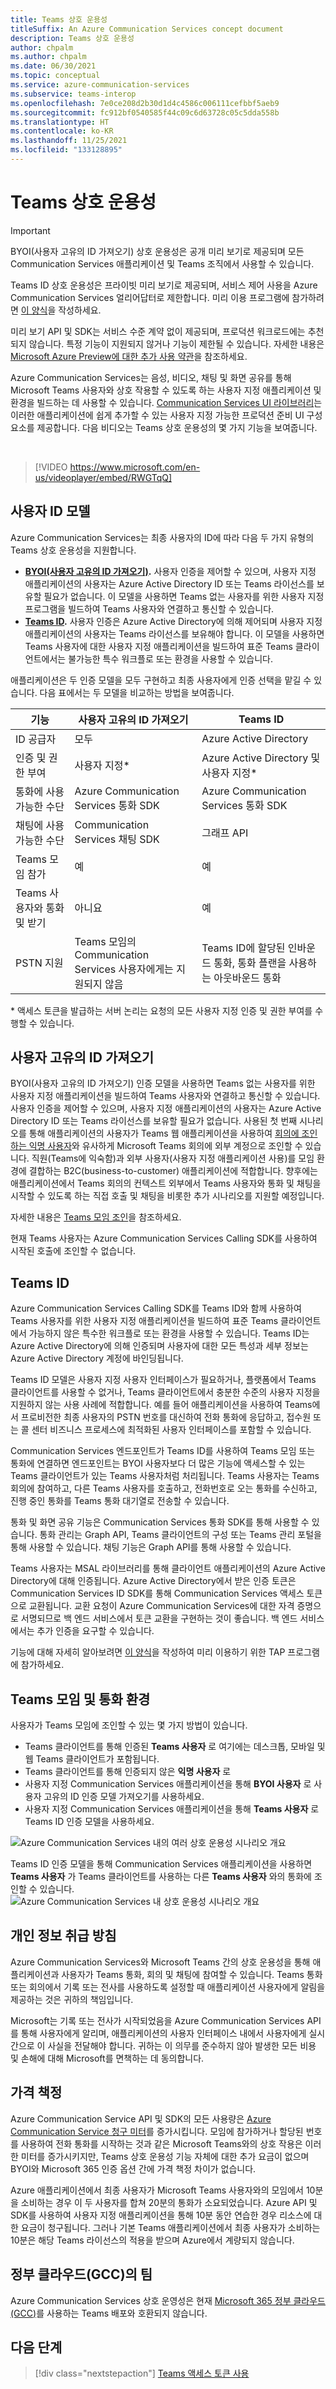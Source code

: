 ```yaml
---
title: Teams 상호 운용성
titleSuffix: An Azure Communication Services concept document
description: Teams 상호 운용성
author: chpalm
ms.author: chpalm
ms.date: 06/30/2021
ms.topic: conceptual
ms.service: azure-communication-services
ms.subservice: teams-interop
ms.openlocfilehash: 7e0ce208d2b30d1d4c4586c006111cefbbf5aeb9
ms.sourcegitcommit: fc912bf0540585f44c09c6d63728c05c5dda558b
ms.translationtype: HT
ms.contentlocale: ko-KR
ms.lasthandoff: 11/25/2021
ms.locfileid: "133128895"
---
```

# <a name="teams-interoperability"></a>Teams 상호 운용성

> [!IMPORTANT]
> BYOI(사용자 고유의 ID 가져오기) 상호 운용성은 공개 미리 보기로 제공되며 모든 Communication Services 애플리케이션 및 Teams 조직에서 사용할 수 있습니다.
>
> Teams ID 상호 운용성은 프라이빗 미리 보기로 제공되며, 서비스 제어 사용을 Azure Communication Services 얼리어답터로 제한합니다. 미리 이용 프로그램에 참가하려면 [이 양식](https://forms.office.com/Pages/ResponsePage.aspx?id=v4j5cvGGr0GRqy180BHbR8MfnD7fOYZEompFbYDoD4JUMkdYT0xKUUJLR001ODdQRk1ITTdOMlRZNSQlQCN0PWcu)을 작성하세요.
>
> 미리 보기 API 및 SDK는 서비스 수준 계약 없이 제공되며, 프로덕션 워크로드에는 추천되지 않습니다. 특정 기능이 지원되지 않거나 기능이 제한될 수 있습니다. 자세한 내용은 [Microsoft Azure Preview에 대한 추가 사용 약관](https://azure.microsoft.com/support/legal/preview-supplemental-terms/)을 참조하세요.

Azure Communication Services는 음성, 비디오, 채팅 및 화면 공유를 통해 Microsoft Teams 사용자와 상호 작용할 수 있도록 하는 사용자 지정 애플리케이션 및 환경을 빌드하는 데 사용할 수 있습니다. [Communication Services UI 라이브러리](ui-library/ui-library-overview.md)는 이러한 애플리케이션에 쉽게 추가할 수 있는 사용자 지정 가능한 프로덕션 준비 UI 구성 요소를 제공합니다. 다음 비디오는 Teams 상호 운용성의 몇 가지 기능을 보여줍니다.

<br>

> [!VIDEO https://www.microsoft.com/en-us/videoplayer/embed/RWGTqQ]

## <a name="user-identity-models"></a>사용자 ID 모델

Azure Communication Services는 최종 사용자의 ID에 따라 다음 두 가지 유형의 Teams 상호 운용성을 지원합니다.

- **[BYOI(사용자 고유의 ID 가져오기)](#bring-your-own-identity).** 사용자 인증을 제어할 수 있으며, 사용자 지정 애플리케이션의 사용자는 Azure Active Directory ID 또는 Teams 라이선스를 보유할 필요가 없습니다. 이 모델을 사용하면 Teams 없는 사용자를 위한 사용자 지정 프로그램을 빌드하여 Teams 사용자와 연결하고 통신할 수 있습니다.
- **[Teams ID](#teams-identity).** 사용자 인증은 Azure Active Directory에 의해 제어되며 사용자 지정 애플리케이션의 사용자는 Teams 라이선스를 보유해야 합니다. 이 모델을 사용하면 Teams 사용자에 대한 사용자 지정 애플리케이션을 빌드하여 표준 Teams 클라이언트에서는 불가능한 특수 워크플로 또는 환경을 사용할 수 있습니다.

애플리케이션은 두 인증 모델을 모두 구현하고 최종 사용자에게 인증 선택을 맡길 수 있습니다. 다음 표에서는 두 모델을 비교하는 방법을 보여줍니다.

|기능|사용자 고유의 ID 가져오기| Teams ID|
|---|---|---|
|ID 공급자|모두|Azure Active Directory|
|인증 및 권한 부여|사용자 지정*| Azure Active Directory 및 사용자 지정*|
|통화에 사용 가능한 수단 | Azure Communication Services 통화 SDK | Azure Communication Services 통화 SDK |
|채팅에 사용 가능한 수단 | Communication Services 채팅 SDK | 그래프 API |
|Teams 모임 참가 | 예 | 예 |
|Teams 사용자와 통화 및 받기 | 아니요 | 예 |
|PSTN 지원| Teams 모임의 Communication Services 사용자에게는 지원되지 않음 | Teams ID에 할당된 인바운드 통화, 통화 플랜을 사용하는 아웃바운드 통화|

\* 액세스 토큰을 발급하는 서버 논리는 요청의 모든 사용자 지정 인증 및 권한 부여를 수행할 수 있습니다.

## <a name="bring-your-own-identity"></a>사용자 고유의 ID 가져오기

BYOI(사용자 고유의 ID 가져오기) 인증 모델을 사용하면 Teams 없는 사용자를 위한 사용자 지정 애플리케이션을 빌드하여 Teams 사용자와 연결하고 통신할 수 있습니다. 사용자 인증을 제어할 수 있으며, 사용자 지정 애플리케이션의 사용자는 Azure Active Directory ID 또는 Teams 라이선스를 보유할 필요가 없습니다. 사용된 첫 번째 시나리오를 통해 애플리케이션의 사용자가 Teams 웹 애플리케이션을 사용하여 [회의에 조인하는 익명 사용자](/microsoftteams/meeting-settings-in-teams#allow-anonymous-users-to-join-meetings)와 유사하게 Microsoft Teams 회의에 외부 계정으로 조인할 수 있습니다. 직원(Teams에 익숙함)과 외부 사용자(사용자 지정 애플리케이션 사용)를 모임 환경에 결합하는 B2C(business-to-customer) 애플리케이션에 적합합니다. 향후에는 애플리케이션에서 Teams 회의의 컨텍스트 외부에서 Teams 사용자와 통화 및 채팅을 시작할 수 있도록 하는 직접 호출 및 채팅을 비롯한 추가 시나리오를 지원할 예정입니다.

자세한 내용은 [Teams 모임 조인](join-teams-meeting.md)을 참조하세요.

현재 Teams 사용자는 Azure Communication Services Calling SDK를 사용하여 시작된 호출에 조인할 수 없습니다.

## <a name="teams-identity"></a>Teams ID

Azure Communication Services Calling SDK를 Teams ID와 함께 사용하여 Teams 사용자를 위한 사용자 지정 애플리케이션을 빌드하여 표준 Teams 클라이언트에서 가능하지 않은 특수한 워크플로 또는 환경을 사용할 수 있습니다. Teams ID는 Azure Active Directory에 의해 인증되며 사용자에 대한 모든 특성과 세부 정보는 Azure Active Directory 계정에 바인딩됩니다.

Teams ID 모델은 사용자 지정 사용자 인터페이스가 필요하거나, 플랫폼에서 Teams 클라이언트를 사용할 수 없거나, Teams 클라이언트에서 충분한 수준의 사용자 지정을 지원하지 않는 사용 사례에 적합합니다. 예를 들어 애플리케이션을 사용하여 Teams에서 프로비전한 최종 사용자의 PSTN 번호를 대신하여 전화 통화에 응답하고, 접수원 또는 콜 센터 비즈니스 프로세스에 최적화된 사용자 인터페이스를 포함할 수 있습니다.

Communication Services 엔드포인트가 Teams ID를 사용하여 Teams 모임 또는 통화에 연결하면 엔드포인트는 BYOI 사용자보다 더 많은 기능에 액세스할 수 있는 Teams 클라이언트가 있는 Teams 사용자처럼 처리됩니다. Teams 사용자는 Teams 회의에 참여하고, 다른 Teams 사용자를 호출하고, 전화번호로 오는 통화를 수신하고, 진행 중인 통화를 Teams 통화 대기열로 전송할 수 있습니다.

통화 및 화면 공유 기능은 Communication Services 통화 SDK를 통해 사용할 수 있습니다. 통화 관리는 Graph API, Teams 클라이언트의 구성 또는 Teams 관리 포털을 통해 사용할 수 있습니다. 채팅 기능은 Graph API를 통해 사용할 수 있습니다.

Teams 사용자는 MSAL 라이브러리를 통해 클라이언트 애플리케이션의 Azure Active Directory에 대해 인증됩니다. Azure Active Directory에서 받은 인증 토큰은 Communication Services ID SDK를 통해 Communication Services 액세스 토큰으로 교환됩니다. 교환 요청이 Azure Communication Services에 대한 자격 증명으로 서명되므로 백 엔드 서비스에서 토큰 교환을 구현하는 것이 좋습니다. 백 엔드 서비스에서는 추가 인증을 요구할 수 있습니다.

기능에 대해 자세히 알아보려면 [이 양식](https://forms.office.com/Pages/ResponsePage.aspx?id=v4j5cvGGr0GRqy180BHbR8MfnD7fOYZEompFbYDoD4JUMkdYT0xKUUJLR001ODdQRk1ITTdOMlRZNSQlQCN0PWcu)을 작성하여 미리 이용하기 위한 TAP 프로그램에 참가하세요.

## <a name="teams-meeting-and-calling-experiences"></a>Teams 모임 및 통화 환경

사용자가 Teams 모임에 조인할 수 있는 몇 가지 방법이 있습니다.

- Teams 클라이언트를 통해 인증된 **Teams 사용자** 로 여기에는 데스크톱, 모바일 및 웹 Teams 클라이언트가 포함됩니다.
- Teams 클라이언트를 통해 인증되지 않은 **익명 사용자** 로 
- 사용자 지정 Communication Services 애플리케이션을 통해 **BYOI 사용자** 로 사용자 고유의 ID 인증 모델 가져오기를 사용하세요. 
- 사용자 지정 Communication Services 애플리케이션을 통해 **Teams 사용자** 로 Teams ID 인증 모델을 사용하세요.

![Azure Communication Services 내의 여러 상호 운용성 시나리오 개요](./media/teams-identities/teams-interop-overview-v2.png)

Teams ID 인증 모델을 통해 Communication Services 애플리케이션을 사용하면 **Teams 사용자** 가 Teams 클라이언트를 사용하는 다른 **Teams 사용자** 와의 통화에 조인할 수 있습니다. ![Azure Communication Services 내 상호 운용성 시나리오 개요](./media/teams-identities/teams-interop-microsoft365-identity-interop-overview-v2.png)

## <a name="privacy"></a>개인 정보 취급 방침
Azure Communication Services와 Microsoft Teams 간의 상호 운용성을 통해 애플리케이션과 사용자가 Teams 통화, 회의 및 채팅에 참여할 수 있습니다. Teams 통화 또는 회의에서 기록 또는 전사를 사용하도록 설정할 때 애플리케이션 사용자에게 알림을 제공하는 것은 귀하의 책임입니다.

Microsoft는 기록 또는 전사가 시작되었음을 Azure Communication Services API를 통해 사용자에게 알리며, 애플리케이션의 사용자 인터페이스 내에서 사용자에게 실시간으로 이 사실을 전달해야 합니다. 귀하는 이 의무를 준수하지 않아 발생한 모든 비용 및 손해에 대해 Microsoft를 면책하는 데 동의합니다.

## <a name="pricing"></a>가격 책정
Azure Communication Service API 및 SDK의 모든 사용량은 [Azure Communication Service 청구 미터](https://azure.microsoft.com/pricing/details/communication-services/)를 증가시킵니다. 모임에 참가하거나 할당된 번호를 사용하여 전화 통화를 시작하는 것과 같은 Microsoft Teams와의 상호 작용은 이러한 미터를 증가시키지만, Teams 상호 운용성 기능 자체에 대한 추가 요금이 없으며 BYOI와 Microsoft 365 인증 옵션 간에 가격 책정 차이가 없습니다.

Azure 애플리케이션에서 최종 사용자가 Microsoft Teams 사용자와의 모임에서 10분을 소비하는 경우 이 두 사용자를 합쳐 20분의 통화가 소요되었습니다. Azure API 및 SDK를 사용하여 사용자 지정 애플리케이션을 통해 10분 동안 연습한 경우 리소스에 대한 요금이 청구됩니다. 그러나 기본 Teams 애플리케이션에서 최종 사용자가 소비하는 10분은 해당 Teams 라이선스의 적용을 받으며 Azure에서 계량되지 않습니다.

## <a name="teams-in-government-clouds-gcc"></a>정부 클라우드(GCC)의 팀
Azure Communication Services 상호 운영성은 현재 [Microsoft 365 정부 클라우드(GCC)](/MicrosoftTeams/plan-for-government-gcc)를 사용하는 Teams 배포와 호환되지 않습니다.

## <a name="next-steps"></a>다음 단계

> [!div class="nextstepaction"]
> [Teams 액세스 토큰 사용](../quickstarts/manage-teams-identity.md)
